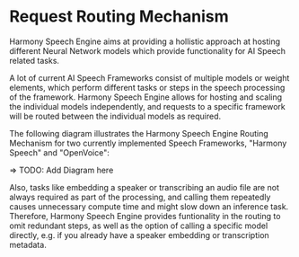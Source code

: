 # Request Routing Mechanism

Harmony Speech Engine aims at providing a hollistic approach at hosting different Neural Network models
which provide functionality for AI Speech related tasks.

A lot of current AI Speech Frameworks consist of multiple models or weight elements, which perform different
tasks or steps in the speech processing of the framework. Harmony Speech Engine allows for hosting and scaling the
individual models independently, and requests to a specific framework will be routed between the individual models
as required.

The following diagram illustrates the Harmony Speech Engine Routing Mechanism for two currently implemented Speech
Frameworks, "Harmony Speech" and "OpenVoice":

=> TODO: Add Diagram here

Also, tasks like embedding a speaker or transcribing an audio file are not always required as part of the processing,
and calling them repeatedly causes unnecessary compute time and might slow down an inference task. Therefore,
Harmony Speech Engine provides funtionality in the routing to omit redundant steps, as well as the option of
calling a specific model directly, e.g. if you already have a speaker embedding or transcription metadata.